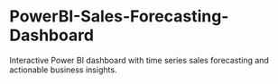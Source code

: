 # PowerBI-Sales-Forecasting-Dashboard
Interactive Power BI dashboard with time series sales forecasting and actionable business insights.
